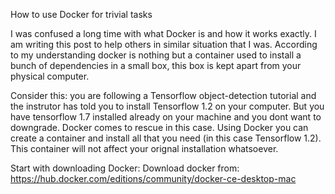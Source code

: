How to use Docker for trivial tasks

I was confused a long time with what Docker is and how it works exactly. I am writing this post to help others in similar situation that I was. According to my understanding docker is nothing but a container used to install a bunch of dependencies in a small box, this box is kept apart from your physical computer.

Consider this: you are following a Tensorflow object-detection tutorial and the instrutor has told you to install Tensorflow 1.2 on your computer. But you have tensorflow 1.7 installed already on your machine and you dont want to downgrade. Docker comes to rescue in this case. Using Docker you can create a container and install all that you need (in this case Tensorflow 1.2). This container will not affect your orignal installation whatsoever.

Start with downloading Docker:
Download docker from: https://hub.docker.com/editions/community/docker-ce-desktop-mac
